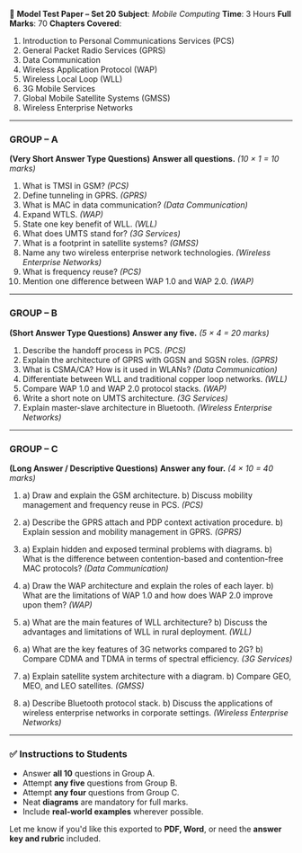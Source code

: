 📘 **Model Test Paper – Set 20**
**Subject**: *Mobile Computing*
**Time**: 3 Hours
**Full Marks**: 70
**Chapters Covered**:

1. Introduction to Personal Communications Services (PCS)
2. General Packet Radio Services (GPRS)
3. Data Communication
4. Wireless Application Protocol (WAP)
5. Wireless Local Loop (WLL)
6. 3G Mobile Services
7. Global Mobile Satellite Systems (GMSS)
8. Wireless Enterprise Networks

---

### **GROUP – A**

**(Very Short Answer Type Questions)**
**Answer all questions.** *(10 × 1 = 10 marks)*

1. What is TMSI in GSM? *(PCS)*
2. Define tunneling in GPRS. *(GPRS)*
3. What is MAC in data communication? *(Data Communication)*
4. Expand WTLS. *(WAP)*
5. State one key benefit of WLL. *(WLL)*
6. What does UMTS stand for? *(3G Services)*
7. What is a footprint in satellite systems? *(GMSS)*
8. Name any two wireless enterprise network technologies. *(Wireless Enterprise Networks)*
9. What is frequency reuse? *(PCS)*
10. Mention one difference between WAP 1.0 and WAP 2.0. *(WAP)*

---

### **GROUP – B**

**(Short Answer Type Questions)**
**Answer any five.** *(5 × 4 = 20 marks)*

1. Describe the handoff process in PCS. *(PCS)*
2. Explain the architecture of GPRS with GGSN and SGSN roles. *(GPRS)*
3. What is CSMA/CA? How is it used in WLANs? *(Data Communication)*
4. Differentiate between WLL and traditional copper loop networks. *(WLL)*
5. Compare WAP 1.0 and WAP 2.0 protocol stacks. *(WAP)*
6. Write a short note on UMTS architecture. *(3G Services)*
7. Explain master-slave architecture in Bluetooth. *(Wireless Enterprise Networks)*

---

### **GROUP – C**

**(Long Answer / Descriptive Questions)**
**Answer any four.** *(4 × 10 = 40 marks)*

1. a) Draw and explain the GSM architecture.
   b) Discuss mobility management and frequency reuse in PCS. *(PCS)*

2. a) Describe the GPRS attach and PDP context activation procedure.
   b) Explain session and mobility management in GPRS. *(GPRS)*

3. a) Explain hidden and exposed terminal problems with diagrams.
   b) What is the difference between contention-based and contention-free MAC protocols? *(Data Communication)*

4. a) Draw the WAP architecture and explain the roles of each layer.
   b) What are the limitations of WAP 1.0 and how does WAP 2.0 improve upon them? *(WAP)*

5. a) What are the main features of WLL architecture?
   b) Discuss the advantages and limitations of WLL in rural deployment. *(WLL)*

6. a) What are the key features of 3G networks compared to 2G?
   b) Compare CDMA and TDMA in terms of spectral efficiency. *(3G Services)*

7. a) Explain satellite system architecture with a diagram.
   b) Compare GEO, MEO, and LEO satellites. *(GMSS)*

8. a) Describe Bluetooth protocol stack.
   b) Discuss the applications of wireless enterprise networks in corporate settings. *(Wireless Enterprise Networks)*

---

### ✅ **Instructions to Students**

* Answer **all 10** questions in Group A.
* Attempt **any five** questions from Group B.
* Attempt **any four** questions from Group C.
* Neat **diagrams** are mandatory for full marks.
* Include **real-world examples** wherever possible.

Let me know if you'd like this exported to **PDF, Word**, or need the **answer key and rubric** included.
